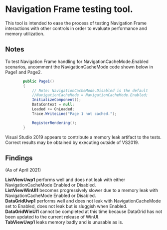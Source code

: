 # Navigation Frame testing tool.

This tool is intended to ease the process of testing Navigation Frame interactions with other controls in order to evaluate performance and memory utilization.

## Notes

To test Navigation Frame handling for NavigationCacheMode.Enabled scenarios, uncomment the NavigationCacheMode code shown below in Page1 and Page2.

```csharp
        public Page1()
        {
            // Note: NavigationCacheMode.Disabled is the default
            //NavigationCacheMode = NavigationCacheMode.Enabled;
            InitializeComponent();
            DataContext = null;
            Loaded += OnLoaded;
            Trace.WriteLine("Page 1 not cached.");

            RegisterRendering();
        }
```

Visual Studio 2019 appears to contribute a memory leak artifact to the tests.  Correct results may be obtained by executing outside of VS2019.

## Findings

(As of April 2021)

**ListViewUwp1** performs well and does not leak with either NavigationCacheMode Enabled or Disabled.  
**ListViewWinUI1** becomes progressively slower due to a memory leak with NavigationCacheMode Enabled or Disabled.  
**DataGridUwp1** performs well and does not leak with NavigationCacheMode set to Enabled, does not leak but is sluggish when Enabled.  
**DataGridWinUI1** cannot be completed at this time because DataGrid has not been updated to the current release of WinUI.  
**TabViewUwp1** leaks memory badly and is unusable as is.  

